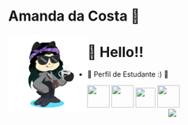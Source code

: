 # Amanda da Costa 🌸

<img align="left" src="octocat-1696530201159.png" width="160" height="160" >

# 👋 Hello!! 
  
- 📖 Perfil de Estudante :) 📖

<img loading="lazy" src="https://cdn.jsdelivr.net/gh/devicons/devicon/icons/html5/html5-original-wordmark.svg" width="45" height="45"/>  <img loading="lazy" src="https://cdn.jsdelivr.net/gh/devicons/devicon/icons/css3/css3-original-wordmark.svg" width="45" height="45"/>   <img loading="lazy" src="https://cdn.jsdelivr.net/gh/devicons/devicon/icons/javascript/javascript-original.svg" width="40" height="40"/>   <img loading="lazy" src="https://cdn.jsdelivr.net/gh/devicons/devicon/icons/python/python-original-wordmark.svg" width="45" height="45"/>  
<img align="right" src="gatinho-gato.gif" width="180">   
